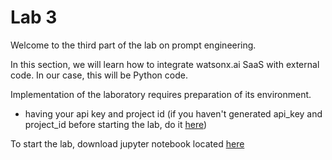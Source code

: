 # Lab 3

Welcome to the third part of the lab on prompt engineering.

In this section, we will learn how to integrate watsonx.ai SaaS with external code. In our case, this will be Python code.

Implementation of the laboratory requires preparation of its environment.
- having your api key and project id (if you haven't generated api_key and project_id before starting the lab, do it [here](/LABS/0_environment_preparation/prepare_apikey_and_projectid.md))


To start the lab, download jupyter notebook located [here](/LABS/3_prompt_engineering_via_code/) 


